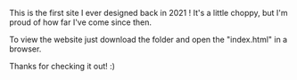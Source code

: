 This is the first site I ever designed back in 2021 ! It's a little choppy, but I'm proud of how far I've come since then.

To view the website just download the folder and open the "index.html" in a browser.

Thanks for checking it out! :)
